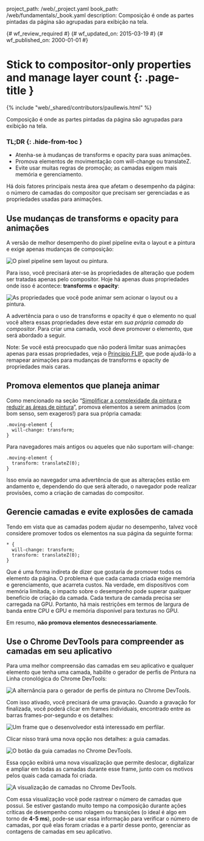 project_path: /web/_project.yaml
book_path: /web/fundamentals/_book.yaml
description: Composição é onde as partes pintadas da página são agrupadas para exibição na tela.

{# wf_review_required #}
{# wf_updated_on: 2015-03-19 #}
{# wf_published_on: 2000-01-01 #}

# Stick to compositor-only properties and manage layer count {: .page-title }

{% include "web/_shared/contributors/paullewis.html" %}


Composição é onde as partes pintadas da página são agrupadas para exibição na tela.

### TL;DR {: .hide-from-toc }
- Atenha-se à mudanças de transforms e opacity para suas animações.
- Promova elementos de movimentação com will-change ou translateZ.
- Evite usar muitas regras de promoção; as camadas exigem mais memória e gerenciamento.


Há dois fatores principais nesta área que afetam o desempenho da página: o número de camadas do compositor que precisam ser gerenciadas e as propriedades usadas para animações.

## Use mudanças de transforms e opacity para animações
A versão de melhor desempenho do pixel pipeline evita o layout e a pintura e exige apenas mudanças de composição:

<img src="images/stick-to-compositor-only-properties-and-manage-layer-count/frame-no-layout-paint.jpg"  alt="O pixel pipeline sem layout ou pintura.">

Para isso, você precisará ater-se às propriedades de alteração que podem ser tratadas apenas pelo compositor. Hoje há apenas duas propriedades onde isso é acontece: **transforms** e **opacity**:

<img src="images/stick-to-compositor-only-properties-and-manage-layer-count/safe-properties.jpg"  alt="As propriedades que você pode animar sem acionar o layout ou a pintura.">

A advertência para o uso de transforms e opacity é que o elemento no qual você altera essas propriedades deve estar em _sua própria camada do compositor_. Para criar uma camada, você deve promover o elemento, que será abordado a seguir.

Note: Se você está preocupado que não poderá limitar suas animações apenas para essas propriedades, veja o <a href='http://aerotwist.com/blog/flip-your-animations'>Princípio FLIP</a>, que pode ajudá-lo a remapear animações para mudanças de transforms e opacity de propriedades mais caras.

## Promova elementos que planeja animar

Como mencionado na seção “[Simplificar a complexidade da pintura e reduzir as áreas de pintura](simplify-paint-complexity-and-reduce-paint-areas)”, promova elementos a serem animados (com bom senso, sem exageros!) para sua própria camada:


    .moving-element {
      will-change: transform;
    }
    

Para navegadores mais antigos ou aqueles que não suportam will-change:


    .moving-element {
      transform: translateZ(0);
    }
    

Isso envia ao navegador uma advertência de que as alterações estão em andamento e, dependendo do que será alterado, o navegador pode realizar provisões, como a criação de camadas do compositor.

## Gerencie camadas e evite explosões de camada

Tendo em vista que as camadas podem ajudar no desempenho, talvez você considere promover todos os elementos na sua página da seguinte forma:


    * {
      will-change: transform;
      transform: translateZ(0);
    }
    

Que é uma forma indireta de dizer que gostaria de promover todos os elemento da página. O problema é que cada camada criada exige memória e gerenciamento, que acarreta custos. Na verdade, em dispositivos com memória limitada, o impacto sobre o desempenho pode superar qualquer benefício de criação da camada. Cada textura de camada precisa ser carregada na GPU. Portanto, há mais restrições em termos de largura de banda entre CPU e GPU e memória disponível para texturas no GPU.

Em resumo, **não promova elementos desnecessariamente**.

## Use o Chrome DevTools para compreender as camadas em seu aplicativo

Para uma melhor compreensão das camadas em seu aplicativo e qualquer elemento que tenha uma camada, habilite o gerador de perfis de Pintura na Linha cronológica do Chrome DevTools:

<img src="images/stick-to-compositor-only-properties-and-manage-layer-count/paint-profiler.jpg"  alt="A alternância para o gerador de perfis de pintura no Chrome DevTools.">

Com isso ativado, você precisará de uma gravação. Quando a gravação for finalizada, você poderá clicar em frames individuais, encontrado entre as barras frames-por-segundo e os detalhes:

<img src="images/stick-to-compositor-only-properties-and-manage-layer-count/frame-of-interest.jpg"  alt="Um frame que o desenvolvedor está interessado em perfilar.">

Clicar nisso trará uma nova opção nos detalhes: a guia camadas.

<img src="images/stick-to-compositor-only-properties-and-manage-layer-count/layer-tab.jpg"  alt="O botão da guia camadas no Chrome DevTools.">

Essa opção exibirá uma nova visualização que permite deslocar, digitalizar e ampliar em todas as camadas durante esse frame, junto com os motivos pelos quais cada camada foi criada.

<img src="images/stick-to-compositor-only-properties-and-manage-layer-count/layer-view.jpg"  alt="A visualização de camadas no Chrome DevTools.">

Com essa visualização você pode rastrear o número de camadas que possui. Se estiver gastando muito tempo na composição durante ações críticas de desempenho como rolagem ou transições (o ideal é algo em torno de **4-5 ms**), pode-se usar essa informação para verificar o número de camadas, por quê elas foram criadas e a partir desse ponto, gerenciar as contagens de camadas em seu aplicativo.


